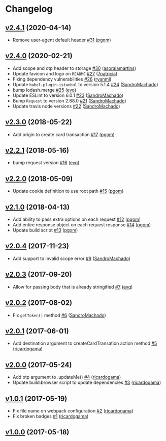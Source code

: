 # Changelog

## [v2.4.1](https://github.com/uphold/uphold-sdk-javascript/releases/tag/v2.4.1) (2020-04-14)
- Remove user-agent default header [\#31](https://github.com/uphold/uphold-sdk-javascript/pull/31) ([pgom](https://github.com/pgom))

## [v2.4.0](https://github.com/uphold/uphold-sdk-javascript/releases/tag/v2.4.0) (2020-02-21)
- Add scope and otp header to storage [\#30](https://github.com/uphold/uphold-sdk-javascript/pull/30) ([asoraiamartins](https://github.com/asoraiamartins))
- Update favicon and logo on `README` [\#27](https://github.com/uphold/uphold-sdk-javascript/pull/27) ([7patricia](https://github.com/7patricia))
- Fixing dependency vulnerabilities [\#26](https://github.com/uphold/uphold-sdk-javascript/pull/26) ([ryanml](https://github.com/ryanml))
- Update `babel-plugin-istanbul` to version 5.1.4 [\#24](https://github.com/uphold/uphold-sdk-javascript/pull/24) ([SandroMachado](https://github.com/SandroMachado))
- bump lodash.merge [\#25](https://github.com/uphold/uphold-sdk-javascript/pull/25) ([evq](https://github.com/evq))
- Update ESLint to version 6.0.1 [\#23](https://github.com/uphold/uphold-sdk-javascript/pull/23) ([SandroMachado](https://github.com/SandroMachado))
- Bump `Request` to version 2.88.0 [\#21](https://github.com/uphold/uphold-sdk-javascript/pull/21) ([SandroMachado](https://github.com/SandroMachado))
- Update travis node versions [\#22](https://github.com/uphold/uphold-sdk-javascript/pull/22) ([SandroMachado](https://github.com/SandroMachado))

## [v2.3.0](https://github.com/uphold/uphold-sdk-javascript/releases/tag/v2.3.0) (2018-05-22)
- Add origin to create card transaction [\#17](https://github.com/uphold/uphold-sdk-javascript/pull/17) ([pgom](https://github.com/pgom))

## [v2.2.1](https://github.com/uphold/uphold-sdk-javascript/releases/tag/v2.2.1) (2018-05-16)
- bump request version [\#16](https://github.com/uphold/uphold-sdk-javascript/pull/16) ([evq](https://github.com/evq))

## [v2.2.0](https://github.com/uphold/uphold-sdk-javascript/releases/tag/v2.2.0) (2018-05-09)
- Update cookie definition to use root path [\#15](https://github.com/uphold/uphold-sdk-javascript/pull/15) ([pgom](https://github.com/pgom))

## [v2.1.0](https://github.com/uphold/uphold-sdk-javascript/releases/tag/v2.1.0) (2018-04-13)
- Add ability to pass extra options on each request [\#12](https://github.com/uphold/uphold-sdk-javascript/pull/12) ([pgom](https://github.com/pgom))
- Add entire response object on each request response [\#14](https://github.com/uphold/uphold-sdk-javascript/pull/14) ([pgom](https://github.com/pgom))
- Update build script [\#13](https://github.com/uphold/uphold-sdk-javascript/pull/13) ([pgom](https://github.com/pgom))

## [v2.0.4](https://github.com/uphold/uphold-sdk-javascript/releases/tag/v2.0.4) (2017-11-23)
- Add support to invalid scope error [\#9](https://github.com/uphold/uphold-sdk-javascript/pull/9) ([SandroMachado](https://github.com/SandroMachado))

## [v2.0.3](https://github.com/uphold/uphold-sdk-javascript/releases/tag/v2.0.3) (2017-09-20)
- Allow for passing body that is already stringified [\#7](https://github.com/uphold/uphold-sdk-javascript/pull/7) ([evq](https://github.com/evq))

## [v2.0.2](https://github.com/uphold/uphold-sdk-javascript/releases/tag/v2.0.2) (2017-08-02)
- Fix `getToken()` method [\#6](https://github.com/uphold/uphold-sdk-javascript/pull/6) ([SandroMachado](https://github.com/SandroMachado))

## [v2.0.1](https://github.com/uphold/uphold-sdk-javascript/releases/tag/v2.0.1) (2017-06-01)
- Add destination argument to createCardTransation action method [\#5](https://github.com/uphold/uphold-sdk-javascript/pull/5) ([ricardogama](https://github.com/ricardogama))

## [v2.0.0](https://github.com/uphold/uphold-sdk-javascript/releases/tag/v2.0.0) (2017-05-24)
- Add otp argument to .updateMe() [\#4](https://github.com/uphold/uphold-sdk-javascript/pull/4) ([ricardogama](https://github.com/ricardogama))
- Update build:browser script to update dependencies [\#3](https://github.com/uphold/uphold-sdk-javascript/pull/3) ([ricardogama](https://github.com/ricardogama))

## [v1.0.1](https://github.com/uphold/uphold-sdk-javascript/releases/tag/v1.0.1) (2017-05-19)
- Fix file name on webpack configuration [\#2](https://github.com/uphold/uphold-sdk-javascript/pull/2) ([ricardogama](https://github.com/ricardogama))
- Fix broken badges [\#1](https://github.com/uphold/uphold-sdk-javascript/pull/1) ([ricardogama](https://github.com/ricardogama))

## [v1.0.0](https://github.com/uphold/uphold-sdk-javascript/releases/tag/v1.0.0) (2017-05-18)
